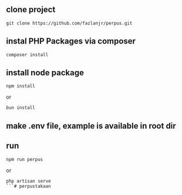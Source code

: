 ## clone project

```
git clone https://github.com/fazlanjr/perpus.git
```
## instal PHP Packages via composer

```
composer install
```

## install node package

```
npm install
```
or
```
bun install
```
## make .env file, example is available in root dir

## run

```
npm run perpus
```

or

```
php artisan serve
```# perpustakaan
